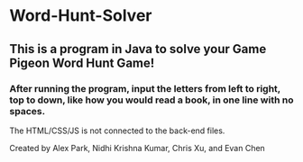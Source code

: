 # Word-Hunt-Solver

## This is a program in Java to solve your Game Pigeon Word Hunt Game!

### After running the program, input the letters from left to right, top to down, like how you would read a book, in one line with no spaces.







The HTML/CSS/JS is not connected to the back-end files.


Created by Alex Park, Nidhi Krishna Kumar, Chris Xu, and Evan Chen
